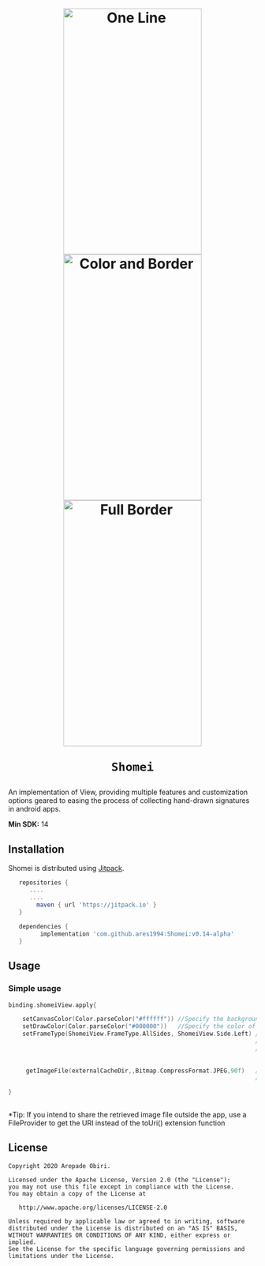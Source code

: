 <h1 align="center">
<img src="https://user-images.githubusercontent.com/39926348/100454086-821f3400-30bc-11eb-8b75-6d8fbd760816.jpg" width="280" height="498" alt="One Line"/>
<img src="https://user-images.githubusercontent.com/39926348/100454087-83e8f780-30bc-11eb-9d2e-53579cbf8f78.jpg"  width="280" height="498" alt="Color and Border"/>
<img src="https://user-images.githubusercontent.com/39926348/100454089-84818e00-30bc-11eb-8dfe-09487e914ad4.jpg"  width="280" height="498" alt="Full Border"/><br/>

    Shomei
</h1>



An implementation of View, providing multiple features and customization options geared to easing the process of collecting hand-drawn signatures in android apps.

**Min SDK:** 14

## Installation

Shomei is distributed using [Jitpack](https://jitpack.io/#ares1994/Shomei/).

```groovy
   repositories {
      ....
      ....
        maven { url 'https://jitpack.io' }
   }
   
   dependencies {
         implementation 'com.github.ares1994:Shomei:v0.14-alpha'
   }
```


## Usage

### Simple usage

```kotlin
binding.shomeiView.apply{

    setCanvasColor(Color.parseColor("#ffffff")) //Specify the background color of view. Default is white. Only accepts @ColorInt
    setDrawColor(Color.parseColor("#000000"))   //Specify the color of frames and draw color. Default is black. Only accepts @ColorInt
    setFrameType(ShomeiView.FrameType.AllSides, ShomeiView.Side.Left) // Specify type of Frame you want for your ShomeiView. Default is AllSides. 
                                                                      // Other options are OneSide, DirectOppositesTopBottom, DirectOppositesLeftRight, None. 
                                                                      // Also specify side if frameType selected is OneSide. Options are Left, Right, Top, Bottom
    
    
     getImageFile(externalCacheDir,,Bitmap.CompressFormat.JPEG,90f)   // Get the image file for your view. The only compulsory argument to be specified is the directory. 
                                                                      // Default Compression Format is PNG. Default rotation angle is 0f

}               
 
```

*Tip: If you intend to share the retrieved image file outside the app, use a FileProvider to get the URI instead of the toUri() extension function
## License

    Copyright 2020 Arepade Obiri.

    Licensed under the Apache License, Version 2.0 (the "License");
    you may not use this file except in compliance with the License.
    You may obtain a copy of the License at

       http://www.apache.org/licenses/LICENSE-2.0

    Unless required by applicable law or agreed to in writing, software
    distributed under the License is distributed on an "AS IS" BASIS,
    WITHOUT WARRANTIES OR CONDITIONS OF ANY KIND, either express or implied.
    See the License for the specific language governing permissions and
    limitations under the License.
